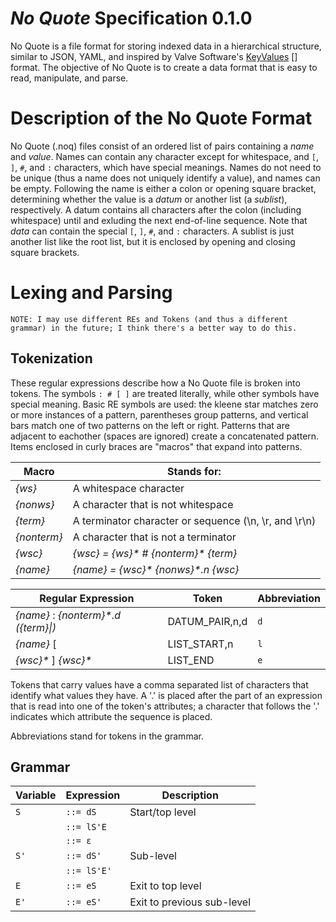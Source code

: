 *No Quote* Specification 0.1.0
==============================

No Quote is a file format for storing indexed data in a hierarchical structure, similar to JSON, YAML, and inspired by Valve Software's [KeyValues] [] format.  The objective of No Quote is to create a data format that is easy to read, manipulate, and parse.

Description of the No Quote Format
==================================

No Quote (.noq) files consist of an ordered list of pairs containing a *name* and *value*.  Names can contain any character except for whitespace, and `[`, `]`, `#`, and `:` characters,  which have special meanings.  Names do not need to be unique (thus a name does not uniquely identify a value), and names can be empty. Following the name is either a colon or opening square bracket, determining whether the value is a *datum* or another list (a *sublist*), respectively.  A datum contains all characters after the colon (including whitespace) until and exluding the next end-of-line sequence.  Note that *data* can contain the special `[`, `]`, `#`, and `:` characters.  A sublist is just another list like the root list, but it is enclosed by opening and closing square brackets.


Lexing and Parsing
==================

`NOTE: I may use different REs and Tokens (and thus a different grammar) in the future; I think there's a better way to do this.`

Tokenization
------------

These regular expressions describe how a No Quote file is broken into tokens.  The symbols `: # [ ]` are treated literally, while other symbols have special meaning.  Basic RE symbols are used: the kleene star matches zero or more instances of a pattern, parentheses group patterns, and vertical bars match one of two patterns on the left or right.  Patterns that are adjacent to eachother (spaces are ignored) create a concatenated pattern.  Items enclosed in curly braces are "macros" that expand into patterns.

Macro       | Stands for:
------------|---------------------------
*{ws}*      | A whitespace character
*{nonws}*   | A character that is not whitespace
*{term}*    | A terminator character or sequence (\n, \r, and \r\n)
*{nonterm}* | A character that is not a terminator
*{wsc}*     | *{wsc} = {ws}\** # *{nonterm}\* {term}*
*{name}*    | *{name} = {wsc}\* {nonws}\*.n {wsc}*

Regular Expression                         | Token            | Abbreviation
-------------------------------------------|------------------|-------------
*{name}* : *{nonterm}\*.d ({term}\|<eof>)* | DATUM_PAIR,n,d   | `d`
*{name}* [                                 | LIST_START,n     | `l`
*{wsc}\** ] *{wsc}\* <eof>*                | LIST_END         | `e`

Tokens that carry values have a comma separated list of characters that identify what values they have.  A '.' is placed after the part of an expression that is read into one of the token's attributes; a character that follows the '.' indicates which attribute the sequence is placed.


Abbreviations stand for tokens in the grammar.

Grammar 
-------

Variable | Expression   | Description
---------|--------------|---------------------------
`S`      | `::= dS`     | Start/top level
         | `::= lS'E`   |
         | `::= ε`      |
`S'`     | `::= dS'`    | Sub-level
         | `::= lS'E'`  |
`E`      | `::= eS`     | Exit to top level
`E'`     | `::= eS'`    | Exit to previous sub-level

[KeyValues]: https://developer.valvesoftware.com/wiki/KeyValues_class
